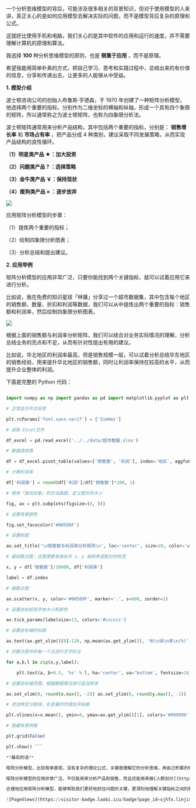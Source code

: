 一个分析思维模型的背后，可能涉及很多相关的背景知识，但对于使用模型的人来讲，真正关心的是如何应用模型去解决实际的问题，而不是模型背后复杂的原理和公式。

这就好比使用手机和电脑，我们关心的是其中软件的应用和运行的速度，并不需要理解计算机的原理和算法。

我选择 **100** 种分析思维模型的原则，也是 **侧重于应用** ，而不是原理。

希望我能用简单朴素的方式，把自己学习、思考和实践过程中，总结出来的有价值的信息，分享和传递出去，让更多的人能够从中受益。

**1. 模型介绍**

波士顿咨询公司的创始人布鲁斯·亨德森，于 1970 年创建了一种矩阵分析模型，他选择两个重要的指标，分别作为二维坐标的横轴和纵轴，形成一个具有四个象限的矩阵，所以通常称之为波士顿矩阵，也称为四象限分析法。

波士顿矩阵通常用来分析产品结构，其中包括两个重要的指标，分别是： **销售增长率** 和 **市场占有率** ，把产品分成 4 种类别，建议采取不同发展策略，从而实现产品结构的良性循环。

**（1）明星类产品 ★：加大投资**

**（2）问题类产品 ? ：选择策略**

**（3）金牛类产品 ￥：保持现状**

**（4）瘦狗类产品 × ：逐步放弃**

![](https://mmbiz.qpic.cn/mmbiz_jpg/giaycic3UNwo16IGZE7oNELWnKic6V4A73okflGmp9P5RtvLEUgcg4QR7RSzibsMhPzTUL2suLfJVjJZa5O6DENm4g/640?wx_fmt=jpeg) 

应用矩阵分析模型的步骤：

（1）提炼两个重要的指标；

（2）绘制四象限分析图表；

（3）分析总结和提出建议。

**2. 应用举例**

矩阵分析模型的应用非常广泛，只要你能找到两个关键指标，就可以试着应用它来进行分析。

比如说，我在免费的知识星球「林骥」分享过一个超市数据集，其中包含每个地区的销售额、数量、折扣和利润等数据，我们可以从中提炼出两个重要的指标：销售额和利润率，然后绘制四象限分析图表。

![](https://mmbiz.qpic.cn/mmbiz_jpg/giaycic3UNwo16IGZE7oNELWnKic6V4A73ocTpGGE5mGAEF8XfcUqO8b0mqGWjRUNsop1cbdQCqic0zdYYmnt4c6icw/640?wx_fmt=jpeg) 

根据上面的销售额与利润率分析矩阵，我们可以结合对业务实际情况的理解，分析总结业务的亮点和不足，从而有针对性提出有用的建议。

比如说，华北地区的利润率最高，但是销售规模一般，可以试着分析总结华东地区的销售经验，用来提升华北地区的销售额，同时让利润率保持在较高的水平，从而提升企业整体的利润。

下面是完整的 Python 代码：

```python # 导入所需的库

import numpy as np import pandas as pd import matplotlib.pyplot as plt 

# 正常显示中文标签

plt.rcParams['font.sans-serif'] = ['SimHei']

# 读取 Excel文件

df_excel = pd.read_excel('../../data/超市数据.xlsx') 

# 数据透视表

df = df_excel.pivot_table(values=['销售额', '利润'], index='地区', aggfunc=sum) 

# 计算利润率

df['利润率'] = round(df['利润']/df['销售额']*100, 1) 

# 使用「面向对象」的方法画图，定义图片的大小

fig, ax = plt.subplots(figsize=(8, 8)) 

# 设置背景颜色

fig.set_facecolor('#00589F') 

# 设置标题

ax.set_title('\n销售额与利润率分析矩阵\n', loc='center', size=26, color='w') 

# 基础散点图：这里需要单独拆开 x，y 轴和希望配对的标签

x, y = df['销售额']/10000, df['利润率']

label = df.index 

# 画散点图

ax.scatter(x, y, color='#00589F', marker='.', s=600, zorder=1) 

# 设置坐标标签字体大小和颜色

ax.tick_params(labelsize=13, colors='#cccccc') 

# 设置坐标轴的标题

ax.text(ax.get_xlim()[0]-120, np.mean(ax.get_ylim()), '利\n润\n率\n(%)', va='center', ha='center', fontsize=16, color='w') ax.text(np.mean(ax.get_xlim()), ax.get_ylim()[0]-9, '销售额(万元)\n', va='center', ha='center', fontsize=16, color='w') 

# 对散点图中的每一个点进行文字标注

for a,b,l in zip(x,y,label):

    plt.text(a, b+0.5, '%s' % l, ha='center', va='bottom', fontsize=16) 

# 设置坐标轴范围，根据数据情况进行适当修改

ax.set_xlim(0, round(x.max(), -2)) ax.set_ylim(0, round(y.max(), -1)) 

# 添加特定分割线，在变量的均值处开始画

plt.vlines(x=x.mean(), ymin=0, ymax=ax.get_ylim()[1], colors='#999999', linewidth=1) plt.hlines(y=y.mean(), xmin=0, xmax=ax.get_xlim()[1], colors='#999999', linewidth=1) 

# 隐藏背景网格

plt.grid(False) 

plt.show() ```

**最后的话**

矩阵分析模型，比较简单直观，没有复杂的理论公式，关键是理解它的分析思维，用自己积累的知识经验，找到两个重要的指标，对它们进行深入的分析，从而解决实际的问题。

矩阵分析模型的应用非常广泛，不仅能用来分析产品和销售，而且还能用来做[人群划分](https://mp.weixin.qq.com/s?__biz=MzA4ODE2OTIxMw==&mid=2653473967&idx=1&sn=544e23b9861f3fbf57a05c915b8bac99&scene=21#wechat_redirect) ，甚至可以用来[实现梦想](https://mp.weixin.qq.com/s?__biz=MzA4ODE2OTIxMw==&mid=2653474951&idx=1&sn=e4309585da5b8697e3255d0ce15a98ad&scene=21#wechat_redirect) ，等等。

合理地应用矩阵分析模型，能够帮助我们更好地抓住问题的关键，更深刻地理解关键指标之间的联系，提高我们分析思维能力，从而提出更有前瞻性的建议，帮助我们作出更加科学的决策。

![PageViews](https://visitor-badge.laobi.icu/badge?page_id=sjhfx.linji&left_text=PageViews&right_color=%2300589F)